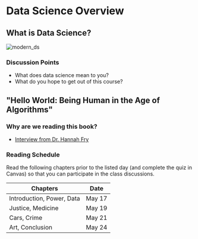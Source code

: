 # Data Science Overview

## What is Data Science?

![modern_ds](https://user-images.githubusercontent.com/20099834/117734800-ceb58200-b1b9-11eb-8af4-e2ec784243a3.PNG "Modern Data Scientist")


### Discussion Points

- What does data science mean to you?
- What do you hope to get out of this course?

## "Hello World: Being Human in the Age of Algorithms"

### Why are we reading this book?

- [Interview from Dr. Hannah Fry](https://youtu.be/Ci7VJNao5dU?t=260)

### Reading Schedule

Read the following chapters prior to the listed day (and complete the quiz in Canvas) so that you can participate in the class discussions.
    
  | Chapters      | Date          |
  | ------------- |:-------------:|
  | Introduction, Power, Data      | May 17 |
  | Justice, Medicine              | May 19 |
  | Cars, Crime                    | May 21 |
  | Art, Conclusion                | May 24 |



